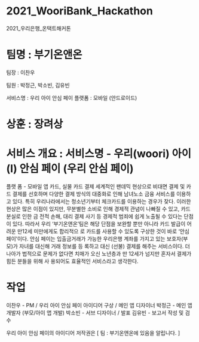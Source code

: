 ﻿# 2021_WooriBank_Hackathon
 2021_우리은행_온택트해커톤

# 팀명 : 부기온앤온
 팀장 : 이찬우
 
 
 팀원 : 박정근, 박소빈, 김유빈

 서비스명 : 우리 아이 안심 페이 
 플랫폼 : 모바일 (안드로이드)
# 상훈 : 장려상

# 서비스 개요 : 서비스명 - 우리(woori) 아이(I) 안심 페이 (우리 안심 페이)
플랫 폼 - 모바일 앱 카드, 실물 카드 결제
세계적인 팬데믹 현상으로 비대면 결제 및 카드 결제를 선호하며 다양한 결제 방식의 대중화로 인해 남녀노소
금융 서비스를 이용하고 있다. 특히 우리나라에서는 청소년기부터 체크카드를 이용하는 경우가 잦다. 이러한 현상은 많은 이점이 있지만, 무분별한 소비로 인해 경제적 관념이 나빠질 수 있고, 카드 분실로 인한 금
전적 손해, 대리 결제 사기 등 경제적 범죄에 쉽게 노출될 수 있다는 단점이 있다. 따라서 우리 ‘부기온앤온’팀은 해당 단점을 보완할 뿐만 아니라 카드 발급이 어려운 만12세 미만에게도 합리적으
로 카드를 사용할 수 있도록 구상한 것이 바로 ‘안심 페이’이다. 안심 페이는 입출금거래가 가능한 우리은행 계좌를 가지고 있는 보호자(부모)가 자녀를 대신해 거래 정보를 등
록하고 대신 (선불) 결제를 해주는 서비스이다. 더 나아가 법적으로 문제가 없다면 치매가 오신 노년층과 만 12세가 넘지만 혼자서 결제가 힘든 분들을 위해 사
용되어도 효율적인 서비스라고 생각한다. 

# 작업
 이찬우 - PM / 우리 아이 안심 페이 아이디어 구상 / 메인 앱 디자이너
 박정근 - 메인 앱 개발자 (부모/아이 앱 개발)
 박소빈 - 서브 디자이너 / 발표
 김유빈 - 보고서 작성 및 검수

 우리 아이 안심 페이의 아이디어 저작권은 [ 팀 : 부기온앤온에 있음을 알립니다. ]
